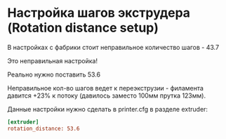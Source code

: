 # Настройка шагов экструдера (Rotation distance setup)
В настройках с фабрики стоит неправильное количество шагов - 43.7

Это неправильная настройка! 

Реально нужно поставить 53.6 

Неправильное кол-во шагов ведет к переэкструзии - филамента давится  +23% к потоку (давилось заместо 100мм прутка 123мм). 

Данные настройки нужно сделать в printer.cfg в разделе extruder:
```ini
[extruder]
rotation_distance: 53.6
```
